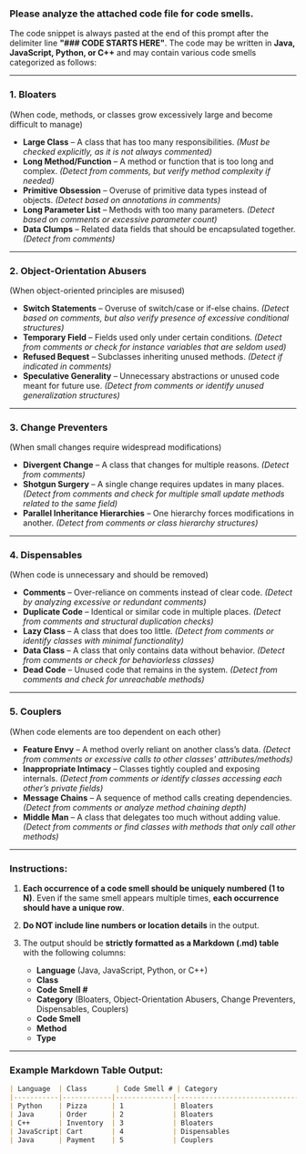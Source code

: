 ### Please analyze the attached code file for code smells.

The code snippet is always pasted at the end of this prompt after the delimiter line **"### CODE STARTS HERE"**. The code may be written in **Java, JavaScript, Python, or C++** and may contain various code smells categorized as follows:

---

### **1. Bloaters**  
(When code, methods, or classes grow excessively large and become difficult to manage)  
- **Large Class** – A class that has too many responsibilities. *(Must be checked explicitly, as it is not always commented)*  
- **Long Method/Function** – A method or function that is too long and complex. *(Detect from comments, but verify method complexity if needed)*  
- **Primitive Obsession** – Overuse of primitive data types instead of objects. *(Detect based on annotations in comments)*  
- **Long Parameter List** – Methods with too many parameters. *(Detect based on comments or excessive parameter count)*  
- **Data Clumps** – Related data fields that should be encapsulated together. *(Detect from comments)*  

---

### **2. Object-Orientation Abusers**  
(When object-oriented principles are misused)  
- **Switch Statements** – Overuse of switch/case or if-else chains. *(Detect based on comments, but also verify presence of excessive conditional structures)*  
- **Temporary Field** – Fields used only under certain conditions. *(Detect from comments or check for instance variables that are seldom used)*  
- **Refused Bequest** – Subclasses inheriting unused methods. *(Detect if indicated in comments)*  
- **Speculative Generality** – Unnecessary abstractions or unused code meant for future use. *(Detect from comments or identify unused generalization structures)*  

---

### **3. Change Preventers**  
(When small changes require widespread modifications)  
- **Divergent Change** – A class that changes for multiple reasons. *(Detect from comments)*  
- **Shotgun Surgery** – A single change requires updates in many places. *(Detect from comments and check for multiple small update methods related to the same field)*  
- **Parallel Inheritance Hierarchies** – One hierarchy forces modifications in another. *(Detect from comments or class hierarchy structures)*  

---

### **4. Dispensables**  
(When code is unnecessary and should be removed)  
- **Comments** – Over-reliance on comments instead of clear code. *(Detect by analyzing excessive or redundant comments)*  
- **Duplicate Code** – Identical or similar code in multiple places. *(Detect from comments and structural duplication checks)*  
- **Lazy Class** – A class that does too little. *(Detect from comments or identify classes with minimal functionality)*  
- **Data Class** – A class that only contains data without behavior. *(Detect from comments or check for behaviorless classes)*  
- **Dead Code** – Unused code that remains in the system. *(Detect from comments and check for unreachable methods)*  

---

### **5. Couplers**  
(When code elements are too dependent on each other)  
- **Feature Envy** – A method overly reliant on another class’s data. *(Detect from comments or excessive calls to other classes' attributes/methods)*  
- **Inappropriate Intimacy** – Classes tightly coupled and exposing internals. *(Detect from comments or identify classes accessing each other’s private fields)*  
- **Message Chains** – A sequence of method calls creating dependencies. *(Detect from comments or analyze method chaining depth)*  
- **Middle Man** – A class that delegates too much without adding value. *(Detect from comments or find classes with methods that only call other methods)*  

---

### **Instructions:**  
1. **Each occurrence of a code smell should be uniquely numbered (1 to N)**. Even if the same smell appears multiple times, **each occurrence should have a unique row**.  
2. **Do NOT include line numbers or location details** in the output.  
3. The output should be **strictly formatted as a Markdown (.md) table** with the following columns: 


   - **Language** (Java, JavaScript, Python, or C++)  
   - **Class**  
   - **Code Smell #**  
   - **Category** (Bloaters, Object-Orientation Abusers, Change Preventers, Dispensables, Couplers)  
   - **Code Smell**  
   - **Method**  
   - **Type**  

---

### **Example Markdown Table Output:**  
```markdown
| Language  | Class       | Code Smell # | Category                     | Code Smell                     | Method                      | Type                                                                                                       |
|-----------|------------|--------------|------------------------------|--------------------------------|-----------------------------|------------------------------------------------------------------------------------------------------------|
| Python    | Pizza      | 1            | Bloaters                     | Primitive Obsession            | __init__                    | Using a primitive (Boolean) to represent extra cheese instead of a more expressive construct                |
| Java      | Order      | 2            | Bloaters                     | Data Clumps                    | updateCustomerDetails       | Grouped customer information fields that might be refactored into their own object                         |
| C++       | Inventory  | 3            | Bloaters                     | Long Parameter List            | processOrder                | Method accepting an excessive number of parameters                                                          |
| JavaScript| Cart       | 4            | Dispensables                 | Duplicate Code                 | addItem                     | Repeated functionality leading to redundant logic                                                           |
| Java      | Payment    | 5            | Couplers                      | Feature Envy                   | calculateDiscount           | A method overly relies on data from another class                                                           |
